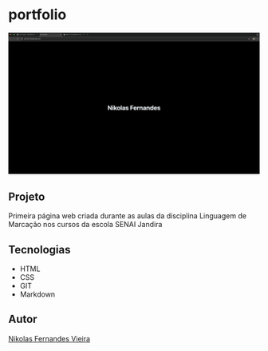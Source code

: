 # portfolio

![](./preview.png)

## Projeto
Primeira página web criada durante as aulas da disciplina Linguagem de Marcação nos cursos da escola SENAI Jandira

## Tecnologias
* HTML
* CSS
* GIT
* Markdown

## Autor
[Nikolas Fernandes Vieira](https://www.linkedin.com/in/nikolas-fernandes-8b7b6429a/)